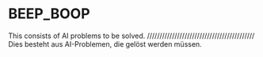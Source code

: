 # BEEP_BOOP

This consists of AI problems to be solved.
///////////////////////////////////////////
Dies besteht aus AI-Problemen, die gelöst werden müssen.
